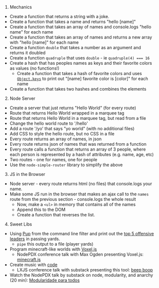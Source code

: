 1. Mechanics
  * Create a function that returns a string with a joke.
  * Create a function that takes a name and returns "hello [name]"
  * Create a function that takes an array of names and console.logs "hello name" for each name
  * Create a function that takes an array of names and returns a new array with "hello [name]" for each name
  * Create a function `double` that takes a number as an argument and returns it doubled
  * Create a function `quadruple` that uses `double` - ie `quadruple(4) === 16`
  * Create a hash that has peoples names as keys and their favorite colors as values (no functions!)
    * Create a function that takes a hash of favorite colors and uses [`Object.keys`](https://developer.mozilla.org/en-US/docs/Web/JavaScript/Reference/Global_Objects/Object/keys) to print out "[name] favorite color is [color]" for each name
  * Create a function that takes two hashes and combines the elements

2. Node Server
  * Create a server that just returns "Hello World" (for every route)
  * Route that returns Hello World wrapped in a marquee tag
  * Route that returns Hello World in a marquee tag, but read from a file
  * Change the hello world route to '/hello'
  * Add a route '/yo' that says "yo world" (with no additional files)
  * Add CSS to style the hello route, but no CSS in a file
  * Every route returns an array of names, in json
  * Every route returns json of names that was returned from a function
  * Every route calls a function that returns an array of 3 people, where each person is represented by a hash of attributes (e.g. name, age, etc)
  * Two routes - one for names, one for people
  * Use the `node-simple-router` library to simplify the above

3. JS in the Browser
  * Node server - every route returns html (no files) that console.logs your name.
  * Make some JS run in the browser that makes an ajax call to the `names` route from the previous section - console.logs the whole result
    * Now, make a `<ul>` in memory that contains all of the names
    * Append this to the DOM
    * Create a function that reverses the list.

4. Sweet Libs
  * Using [Pup](https://github.com/EricChiang/pup) from the command line filter and print out the [top 5 offensive leaders](http://espn.go.com/nfl/statistics) in passing yards. 
    * `pipe` this output to a file (player yards)
  * Program minecraft-like worlds with [Voxel.js](http://voxeljs.com/)
    * NodePDX conference talk with Max Ogden presenting Voxel.js: [minecraft.js](http://www.youtube.com/watch?v=8gM3xMObEz4)
  * Create music with [code](https://github.com/substack/code-music-studio)
    * LXJS conference talk with substack presenting this tool: [beep boop](http://www.youtube.com/watch?v=2oz_SwhBixs)
  * Watch the NodePDX talk by substack on node, modularity, and anarchy (20 min): [Modularidade para todos](http://www.youtube.com/watch?v=DCQNm6yiZh0)
